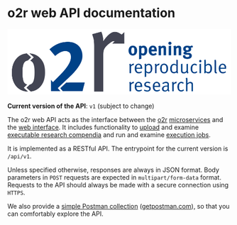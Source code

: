 # o2r web API documentation

[![Opening Reproducible Research](logo.png)](http://o2r.info)

**Current version of the API**: `v1` (subject to change)

The o2r web API acts as the interface between the [o2r](https://o2r.info) [microservices](https://github.com/o2r-project/architecture/) and the [web interface](https://github.com/o2r-project/o2r-platform).
It includes functionality to [upload](upload.md) and examine [executable research compendia](compendium.md) and run and examine [execution jobs](job.md).

It is implemented as a RESTful API. The entrypoint for the current version is `/api/v1`.

Unless specified otherwise, responses are always in JSON format.
Body parameters in `POST` requests are expected in `multipart/form-data` format.
Requests to the API should always be made with a secure connection using `HTTPS`.

We also provide a [simple Postman collection](https://raw.githubusercontent.com/o2r-project/o2r-web-api/master/muncher.postman_collection.json) ([getpostman.com](https://www.getpostman.com/)), so that you can comfortably explore the API.